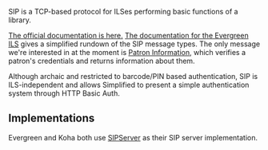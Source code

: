 SIP is a TCP-based protocol for ILSes performing basic functions of a library.

[The official documentation is here.](http://multimedia.3m.com/mws/media/355361O/sip2-protocol.pdf) [The documentation for the Evergreen ILS](http://docs.evergreen-ils.org/2.10/_sip_communication.html) gives a simplified rundown of the SIP message types. The only message we're interested in at the moment is [Patron Information](docs.evergreen-ils.org/2.10/_sip_communication.html#sip_63-64_patron_informationl#sip_63-64_patron_information), which verifies a patron's credentials and returns information about them.

Although archaic and restricted to barcode/PIN based authentication, SIP is ILS-independent and allows Simplified to present a simple authentication system through HTTP Basic Auth.

## Implementations

Evergreen and Koha both use [SIPServer](https://github.com/atz/SIPServer) as their SIP server implementation.
